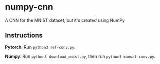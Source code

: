 # numpy-cnn
A CNN for the MNIST dataset, but it's created using NumPy

## Instructions
**Pytorch**: Run `python3 ref-conv.py`.

**Numpy**: Run `python3 download_mnist.py`, then run `python3 manual-conv.py`.
